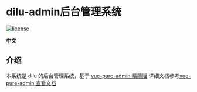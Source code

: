 <h1>dilu-admin后台管理系统</h1>

[![license](https://img.shields.io/github/license/pure-admin/vue-pure-admin.svg)](LICENSE)

**中文**

## 介绍

本系统是 dilu 的后台管理系统，基于 [vue-pure-admin 精简版](https://github.com/pure-admin/pure-admin-thin)
详细文档参考[vue-pure-admin 查看文档](https://yiming_chang.gitee.io/pure-admin-doc)
